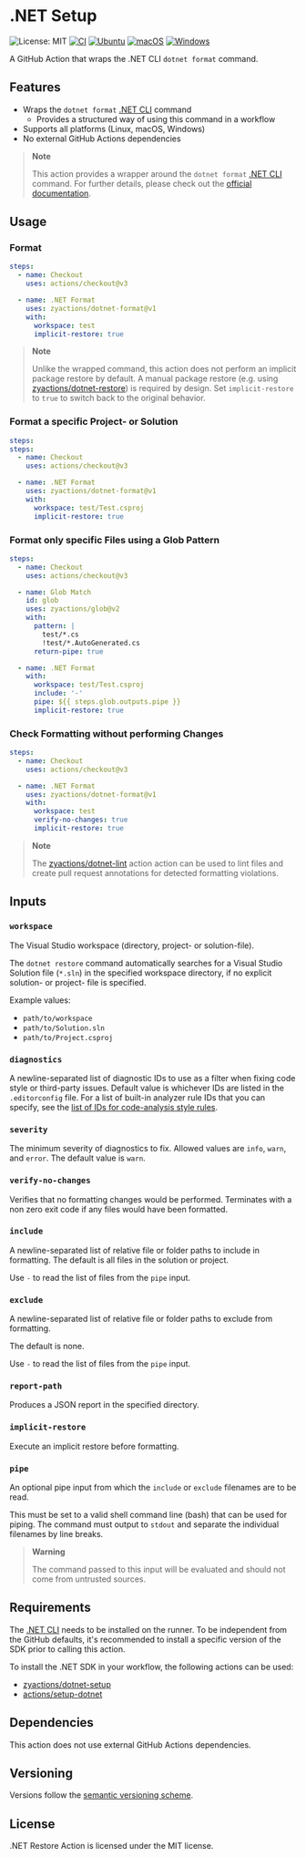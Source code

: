 # .NET Setup

![License: MIT][shield-license-mit]
[![CI][shield-ci]][workflow-ci]
[![Ubuntu][shield-platform-ubuntu]][job-runs-on]
[![macOS][shield-platform-macos]][job-runs-on]
[![Windows][shield-platform-windows]][job-runs-on]

A GitHub Action that wraps the .NET CLI `dotnet format` command. 

## Features

- Wraps the `dotnet format` [.NET CLI][dotnet-sdk] command
  - Provides a structured way of using this command in a workflow
- Supports all platforms (Linux, macOS, Windows)
- No external GitHub Actions dependencies

> **Note**
>
> This action provides a wrapper around the `dotnet format` [.NET CLI][dotnet-sdk] command. 
> For further details, please check out the [official documentation][dotnet-format].

## Usage

### Format

```yaml
steps:
  - name: Checkout
    uses: actions/checkout@v3

  - name: .NET Format
    uses: zyactions/dotnet-format@v1
    with:
      workspace: test
      implicit-restore: true
```

> **Note**
>
> Unlike the wrapped command, this action does not perform an implicit package restore by default. A manual package restore (e.g. using [zyactions/dotnet-restore][zyactions-dotnet-restore]) is required by design. Set `implicit-restore` to `true` to switch back to the original behavior.

### Format a specific Project- or Solution

```yaml
steps:
steps:
  - name: Checkout
    uses: actions/checkout@v3

  - name: .NET Format
    uses: zyactions/dotnet-format@v1
    with:
      workspace: test/Test.csproj
      implicit-restore: true
```

### Format only specific Files using a Glob Pattern

```yaml
steps:
  - name: Checkout
    uses: actions/checkout@v3

  - name: Glob Match
    id: glob
    uses: zyactions/glob@v2
    with:
      pattern: |
        test/*.cs
        !test/*.AutoGenerated.cs
      return-pipe: true

  - name: .NET Format
    with:
      workspace: test/Test.csproj
      include: '-'
      pipe: ${{ steps.glob.outputs.pipe }}
      implicit-restore: true
```

### Check Formatting without performing Changes

```yaml
steps:
  - name: Checkout
    uses: actions/checkout@v3

  - name: .NET Format
    uses: zyactions/dotnet-format@v1
    with:
      workspace: test
      verify-no-changes: true
      implicit-restore: true
```

> **Note**
>
> The [zyactions/dotnet-lint][zyactions-dotnet-lint] action action can be used to lint files and create pull request annotations for detected formatting violations.

## Inputs

### `workspace`

The Visual Studio workspace (directory, project- or solution-file).

The `dotnet restore` command automatically searches for a Visual Studio Solution file (`*.sln`) in the specified workspace directory, if no explicit solution- or project- file is specified.

Example values:

- `path/to/workspace`
- `path/to/Solution.sln`
- `path/to/Project.csproj`

### `diagnostics`

A newline-separated list of diagnostic IDs to use as a filter when fixing code style or third-party issues. Default value is whichever IDs are listed in the `.editorconfig` file. For a list of built-in analyzer rule IDs that you can specify, see the [list of IDs for code-analysis style rules][style-rules].

### `severity`

The minimum severity of diagnostics to fix. Allowed values are `info`, `warn`, and `error`. The default value is `warn`.

### `verify-no-changes`

Verifies that no formatting changes would be performed. Terminates with a non zero exit code if any files would have been formatted.

### `include`

A newline-separated list of relative file or folder paths to include in formatting. The default is all files in the solution or project.

Use `-` to read the list of files from the `pipe` input.

### `exclude`

A newline-separated list of relative file or folder paths to exclude from formatting.

The default is none.

Use `-` to read the list of files from the `pipe` input.

### `report-path`

Produces a JSON report in the specified directory.

### `implicit-restore`

Execute an implicit restore before formatting.

### `pipe`

An optional pipe input from which the `include` or `exclude` filenames are to be read.

This must be set to a valid shell command line (bash) that can be used for piping. The command must output to `stdout` and separate the individual filenames by line breaks.

> **Warning**
>
> The command passed to this input will be evaluated and should not come from untrusted sources.

## Requirements

The [.NET CLI][dotnet-sdk] needs to be installed on the runner. To be independent from the GitHub defaults, it's recommended to install a specific version of the SDK prior to calling this action.

To install the .NET SDK in your workflow, the following actions can be used:

- [zyactions/dotnet-setup][zyactions-dotnet-setup]
- [actions/setup-dotnet][actions-setup-dotnet]

## Dependencies

This action does not use external GitHub Actions dependencies.

## Versioning

Versions follow the [semantic versioning scheme][semver].

## License

.NET Restore Action is licensed under the MIT license.

[actions-setup-dotnet]: https://github.com/actions/setup-dotnet
[dotnet-format]: https://learn.microsoft.com/en-us/dotnet/core/tools/dotnet-format
[dotnet-sdk]: https://github.com/dotnet/sdk
[job-runs-on]: https://docs.github.com/en/actions/reference/workflow-syntax-for-github-actions#jobsjob_idruns-on
[semver]:https://semver.org
[shield-license-mit]: https://img.shields.io/badge/License-MIT-blue.svg
[shield-ci]: https://github.com/zyactions/dotnet-restore/actions/workflows/ci.yml/badge.svg
[shield-platform-ubuntu]: https://img.shields.io/badge/Ubuntu-E95420?logo=ubuntu\&logoColor=white
[shield-platform-macos]: https://img.shields.io/badge/macOS-53C633?logo=apple\&logoColor=white
[shield-platform-windows]: https://img.shields.io/badge/Windows-0078D6?logo=windows\&logoColor=white
[style-rules]: https://learn.microsoft.com/en-us/dotnet/fundamentals/code-analysis/style-rules
[workflow-ci]: https://github.com/zyactions/dotnet-restore/actions/workflows/ci.yml
[zyactions-dotnet-lint]: https://github.com/zyactions/dotnet-lint
[zyactions-dotnet-restore]: https://github.com/zyactions/dotnet-restore
[zyactions-dotnet-setup]: https://github.com/zyactions/dotnet-setup
